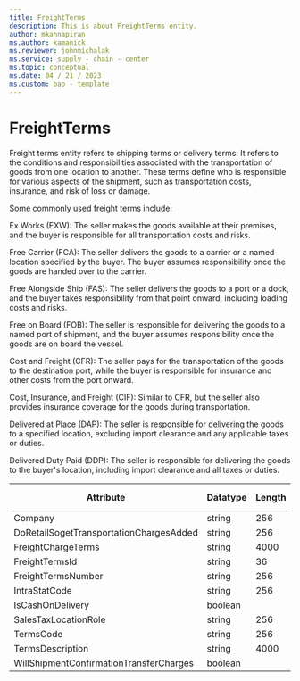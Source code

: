 ```yaml
---
title: FreightTerms
description: This is about FreightTerms entity.
author: mkannapiran
ms.author: kamanick
ms.reviewer: johnmichalak
ms.service: supply - chain - center
ms.topic: conceptual
ms.date: 04 / 21 / 2023
ms.custom: bap - template
---
```


# **FreightTerms**

Freight terms entity refers to shipping terms or delivery terms. It refers to the conditions and responsibilities associated with the transportation of goods from one location to another. These terms define who is responsible for various aspects of the shipment, such as transportation costs, insurance, and risk of loss or damage.

Some commonly used freight terms include:

Ex Works (EXW): The seller makes the goods available at their premises, and the buyer is responsible for all transportation costs and risks.

Free Carrier (FCA): The seller delivers the goods to a carrier or a named location specified by the buyer. The buyer assumes responsibility once the goods are handed over to the carrier.

Free Alongside Ship (FAS): The seller delivers the goods to a port or a dock, and the buyer takes responsibility from that point onward, including loading costs and risks.

Free on Board (FOB): The seller is responsible for delivering the goods to a named port of shipment, and the buyer assumes responsibility once the goods are on board the vessel.

Cost and Freight (CFR): The seller pays for the transportation of the goods to the destination port, while the buyer is responsible for insurance and other costs from the port onward.

Cost, Insurance, and Freight (CIF): Similar to CFR, but the seller also provides insurance coverage for the goods during transportation.

Delivered at Place (DAP): The seller is responsible for delivering the goods to a specified location, excluding import clearance and any applicable taxes or duties.

Delivered Duty Paid (DDP): The seller is responsible for delivering the goods to the buyer's location, including import clearance and all taxes or duties.

|	Attribute	|	Datatype	|	Length	|	Primary Key	|	Description	|
|---------------|--------|------|----------|-----------|
|	Company	|	string	|	256	|	No	|	#N/A	|
|	DoRetailSogetTransportationChargesAdded	|	string	|	256	|	No	|	#N/A	|
|	FreightChargeTerms	|	string	|	4000	|	No	|	#N/A	|
|	FreightTermsId	|	string	|	36	|	Yes	|	#N/A	|
|	FreightTermsNumber	|	string	|	256	|	Yes	|	#N/A	|
|	IntraStatCode	|	string	|	256	|	No	|	#N/A	|
|	IsCashOnDelivery	|	boolean	|		|	No	|	#N/A	|
|	SalesTaxLocationRole	|	string	|	256	|	No	|	#N/A	|
|	TermsCode	|	string	|	256	|	No	|	#N/A	|
|	TermsDescription	|	string	|	4000	|	No	|	#N/A	|
|	WillShipmentConfirmationTransferCharges	|	boolean	|		|	No	|	#N/A	|
